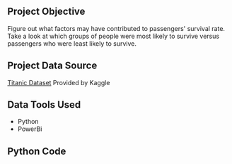 ## Project Objective
Figure out what factors may have contributed to passengers' survival rate. Take a look at which groups of people were most likely to survive versus passengers who were least likely to survive. 

## Project Data Source
[Titanic Dataset](https://www.kaggle.com/competitions/titanic/data?select=train.csv) Provided by Kaggle

## Data Tools Used
* Python
* PowerBi

## Python Code
